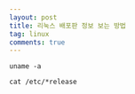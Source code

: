 ```yaml
---
layout: post
title: 리눅스 배포판 정보 보는 방법
tag: linux
comments: true
---
```


```
uname -a
```
    
```
cat /etc/*release
```
    
